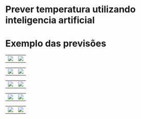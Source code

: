 # Prever temperatura utilizando inteligencia artificial

# Exemplo das previsões

<table>
  <tr>
    <td valign="top"><img src="https://i.imgur.com/oGcW0Iw.png"></td>
    <td valign="top"><img src="https://i.imgur.com/5qI7MxB.png"></td>
  </tr>
 </table>
 
 <table>
  <tr>
    <td valign="top"><img src="https://i.imgur.com/AW1QuTU.png"></td>
    <td valign="top"><img src="https://i.imgur.com/nOyU3Zy.png"></td>
  </tr>
 </table>
 
 <table>
  <tr>
    <td valign="top"><img src="https://i.imgur.com/0u43lA5.png"></td>
    <td valign="top"><img src="https://i.imgur.com/0k7IPuk.png"></td>
  </tr>
 </table>
 
 <table>
  <tr>
    <td valign="top"><img src="https://i.imgur.com/Phh00Za.png"></td>
    <td valign="top"><img src="https://i.imgur.com/c9Rvbyb.png"></td>
  </tr>
 </table>
 
 <table>
  <tr>
    <td valign="top"><img src="https://i.imgur.com/sy1nTbL.png"></td>
    <td valign="top"><img src="https://i.imgur.com/L20y154.png"></td>
  </tr>
 </table>
